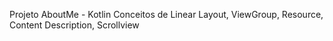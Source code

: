 Projeto AboutMe - Kotlin
Conceitos de Linear Layout, ViewGroup, Resource, Content Description, Scrollview
